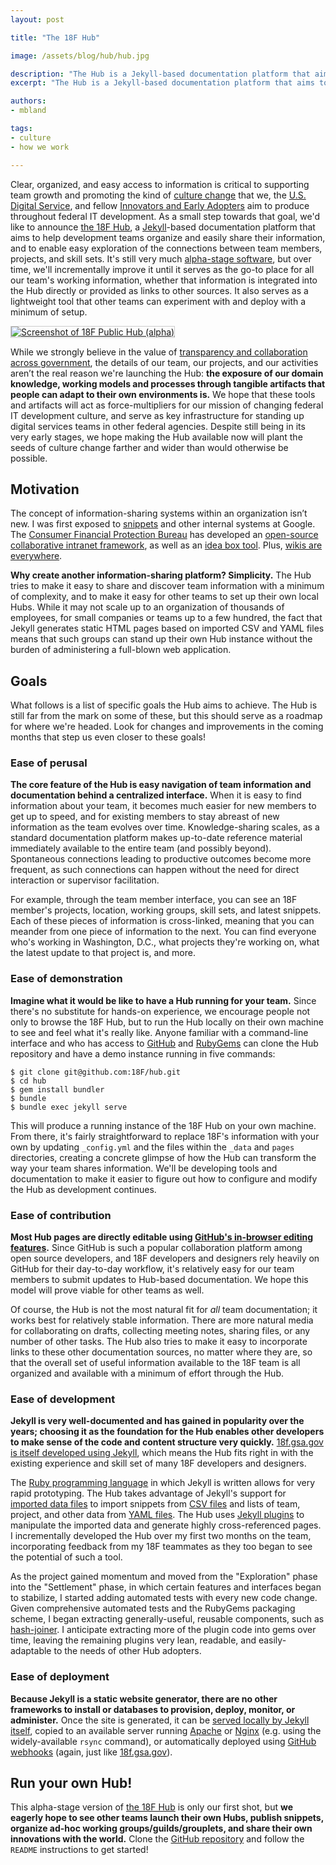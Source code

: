 ```yaml
---
layout: post

title: "The 18F Hub"

image: /assets/blog/hub/hub.jpg

description: "The Hub is a Jekyll-based documentation platform that aims to help development teams organize and easily share their information, and to enable easy exploration of the connections between team members, projects, and skill sets. It also serves as a lightweight tool that other teams can experiment with and deploy with a minimum of setup."
excerpt: "The Hub is a Jekyll-based documentation platform that aims to help development teams organize and easily share their information, and to enable easy exploration of the connections between team members, projects, and skill sets. It also serves as a lightweight tool that other teams can experiment with and deploy with a minimum of setup."

authors:
- mbland

tags:
- culture
- how we work

---
```

Clear, organized, and easy access to information is critical to supporting team growth and promoting the kind of [culture change](https://18f.gsa.gov/2014/12/11/large-scale-development-culture-change/) that we, the [U.S. Digital Service](https://www.whitehouse.gov/blog/2014/08/11/delivering-customer-focused-government-through-smarter-it), and fellow [Innovators and Early Adopters](https://en.wikipedia.org/wiki/Crossing_the_Chasm) aim to produce throughout federal IT development. As a small step towards that goal, we'd like to announce [the 18F Hub](https://18f.gsa.gov/hub), a [Jekyll](http://jekyllrb.com/)-based documentation platform that aims to help development teams organize and easily share their information, and to enable easy exploration of the connections between team members, projects, and skill sets. It's still very much [alpha-stage software](https://18f.gsa.gov/dashboard/stages/), but over time, we'll incrementally improve it until it serves as the go-to place for all our team's working information, whether that information is integrated into the Hub directly or provided as links to other sources. It also serves as a lightweight tool that other teams can experiment with and deploy with a minimum of setup.

<!-- more -->

<a target="_blank" href="https://18f.gsa.gov/hub"><img src="{{ page.image }}" alt="Screenshot of 18F Public Hub (alpha)" style="border: 1px solid #ccc;" /></a>

While we strongly believe in the value of [transparency and collaboration across government](https://www.whitehouse.gov/the_press_office/Transparency_and_Open_Government), the details of our team, our projects, and our activities aren’t the real reason we're launching the Hub: **the exposure of our domain knowledge, working models and processes through tangible artifacts that people can adapt to their own environments is.** We hope that these tools and artifacts will act as force-multipliers for our mission of changing federal IT development culture, and serve as key infrastructure for standing up digital services teams in other federal agencies. Despite still being in its very early stages, we hope making the Hub available now will plant the seeds of culture change farther and wider than would otherwise be possible.

## Motivation

The concept of information-sharing systems within an organization isn’t new. I was first exposed to [snippets](https://18f.gsa.gov/2014/12/17/snippets/) and other internal systems at Google. The [Consumer Financial Protection Bureau](http://www.consumerfinance.gov/) has developed an [open-source collaborative intranet framework](https://github.com/cfpb?query=collab), as well as an [idea box tool](https://github.com/cfpb/idea-box). Plus, [wikis are everywhere](https://en.wikipedia.org/wiki/Wiki).

**Why create another information-sharing platform? Simplicity.** The Hub tries to make it easy to share and discover team information with a minimum of complexity, and to make it easy for other teams to set up their own local Hubs. While it may not scale up to an organization of thousands of employees, for small companies or teams up to a few hundred, the fact that Jekyll generates static HTML pages based on imported CSV and YAML files means that such groups can stand up their own Hub instance without the burden of administering a full-blown web application.

## Goals

What follows is a list of specific goals the Hub aims to achieve. The Hub is still far from the mark on some of these, but this should serve as a roadmap for where we're headed. Look for changes and improvements in the coming months that step us even closer to these goals!

### Ease of perusal

**The core feature of the Hub is easy navigation of team information and documentation behind a centralized interface.** When it is easy to find information about your team, it becomes much easier for new members to get up to speed, and for existing members to stay abreast of new information as the team evolves over time. Knowledge-sharing scales, as a standard documentation platform makes up-to-date reference material immediately available to the entire team (and possibly beyond). Spontaneous connections leading to productive outcomes become more frequent, as such connections can happen without the need for direct interaction or supervisor facilitation.

For example, through the team member interface, you can see an 18F member's projects, location, working groups, skill sets, and latest snippets. Each of these pieces of information is cross-linked, meaning that you can meander from one piece of information to the next. You can find everyone who's working in Washington, D.C., what projects they're working on, what the latest update to that project is, and more.

### Ease of demonstration

**Imagine what it would be like to have a Hub running for your team.** Since there's no substitute for hands-on experience, we encourage people not only to browse the 18F Hub, but to run the Hub locally on their own machine to see and feel what it's really like. Anyone familiar with a command-line interface and who has access to [GitHub](https://github.com/) and [RubyGems](https://rubygems.org/) can clone the Hub repository and have a demo instance running in five commands:

```
$ git clone git@github.com:18F/hub.git
$ cd hub
$ gem install bundler
$ bundle
$ bundle exec jekyll serve
```

This will produce a running instance of the 18F Hub on your own machine. From there, it's fairly straightforward to replace 18F's information with your own by updating `_config.yml` and the files within the `_data` and `pages` directories, creating a concrete glimpse of how the Hub can transform the way your team shares information. We'll be developing tools and documentation to make it easier to figure out how to configure and modify the Hub as development continues.

### Ease of contribution

**Most Hub pages are directly editable using [GitHub's in-browser editing features](https://help.github.com/articles/github-flow-in-the-browser/).** Since GitHub is such a popular collaboration platform among open source developers, and 18F developers and designers rely heavily on GitHub for their day-to-day workflow, it's relatively easy for our team members to submit updates to Hub-based documentation. We hope this model will prove viable for other teams as well.

Of course, the Hub is not the most natural fit for *all* team documentation; it works best for relatively stable information. There are more natural media for collaborating on drafts, collecting meeting notes, sharing files, or any number of other tasks. The Hub also tries to make it easy to incorporate links to these other documentation sources, no matter where they are, so that the overall set of useful information available to the 18F team is all organized and available with a minimum of effort through the Hub.

### Ease of development

**Jekyll is very well-documented and has gained in popularity over the years; choosing it as the foundation for the Hub enables other developers to make sense of the code and content structure very quickly.** [18f.gsa.gov is itself developed using Jekyll](https://18f.gsa.gov/2014/11/17/taking-control-of-our-website-with-jekyll-and-webhooks/), which means the Hub fits right in with the existing experience and skill set of many 18F developers and designers.

The [Ruby programming language](https://www.ruby-lang.org/) in which Jekyll is written allows for very rapid prototyping. The Hub takes advantage of Jekyll's support for [imported data files](http://jekyllrb.com/docs/datafiles/) to import snippets from [CSV files](https://en.wikipedia.org/wiki/Comma-separated_values) and lists of team, project, and other data from [YAML files](http://www.yaml.org/). The Hub uses [Jekyll plugins](http://jekyllrb.com/docs/plugins/) to manipulate the imported data and generate highly cross-referenced pages. I incrementally developed the Hub over my first two months on the team, incorporating feedback from my 18F teammates as they too began to see the potential of such a tool.

As the project gained momentum and moved from the "Exploration" phase into the "Settlement" phase, in which certain features and interfaces began to stabilize, I started adding automated tests with every new code change. Given comprehensive automated tests and the RubyGems packaging scheme, I began extracting generally-useful, reusable components, such as [hash-joiner](https://rubygems.org/gems/hash-joiner). I anticipate extracting more of the plugin code into gems over time, leaving the remaining plugins very lean, readable, and easily-adaptable to the needs of other Hub adopters.

### Ease of deployment

**Because Jekyll is a static website generator, there are no other frameworks to install or databases to provision, deploy, monitor, or administer.** Once the site is generated, it can be [served locally by Jekyll itself](http://jekyllrb.com/docs/quickstart/), copied to an available server running [Apache](https://httpd.apache.org/) or [Nginx](http://nginx.org) (e.g. using the widely-available `rsync` command), or automatically deployed using [GitHub webhooks](https://github.com/blog/1779-webhooks-level-up) (again, just like [18f.gsa.gov](https://18f.gsa.gov/2014/11/17/taking-control-of-our-website-with-jekyll-and-webhooks/)).

## Run your own Hub!

This alpha-stage version of [the 18F Hub](https://18f.gsa.gov/hub) is only our first shot, but **we eagerly hope to see other teams launch their own Hubs, publish snippets, organize ad-hoc working groups/guilds/grouplets, and share their own innovations with the world.** Clone the [GitHub repository](https://github.com/18F/hub) and follow the `README` instructions to get started!
